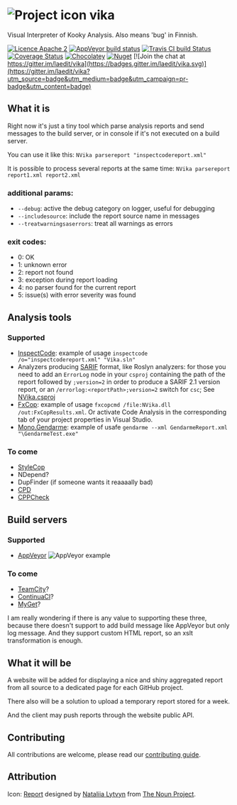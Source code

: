 # ![Project icon](resources/icon.png) vika

Visual Interpreter of Kooky Analysis.
Also means 'bug' in Finnish.

[![Licence Apache 2](https://img.shields.io/badge/licence-Apache%202-blue.svg)](https://github.com/laedit/vika/blob/master/LICENSE) 
[![AppVeyor build status](https://img.shields.io/appveyor/ci/laedit/vika.svg?label=build+windows)](https://ci.appveyor.com/project/laedit/vika) 
[![Travis CI build Status](https://img.shields.io/travis/laedit/vika.svg?label=build+linux)](https://travis-ci.org/laedit/vika) 
[![Coverage Status](https://coveralls.io/repos/laedit/vika/badge.svg)](https://coveralls.io/r/laedit/vika) 
[![Chocolatey](https://img.shields.io/chocolatey/v/nvika.svg)](https://chocolatey.org/packages/nvika) 
[![Nuget](https://img.shields.io/nuget/v/nvika.msbuild.svg)](https://www.nuget.org/packages/nvika.msbuild) 
[![Join the chat at https://gitter.im/laedit/vika](https://badges.gitter.im/laedit/vika.svg)](https://gitter.im/laedit/vika?utm_source=badge&utm_medium=badge&utm_campaign=pr-badge&utm_content=badge)

## What it is
Right now it's just a tiny tool which parse analysis reports and send messages to the build server, or in console if it's not executed on a build server.

You can use it like this: `NVika parsereport "inspectcodereport.xml"`

It is possible to process several reports at the same time: `NVika parsereport report1.xml report2.xml`

### additional params:
 - `--debug`: active the debug category on logger, useful for debugging
 - `--includesource`: include the report source name in messages
 - `--treatwarningsaserrors`: treat all warnings as errors

### exit codes:
 - 0: OK
 - 1: unknown error
 - 2: report not found
 - 3: exception during report loading
 - 4: no parser found for the current report
 - 5: issue(s) with error severity was found

## Analysis tools
### Supported
 - [InspectCode](https://chocolatey.org/packages/resharper-clt): example of usage `inspectcode /o="inspectcodereport.xml" "Vika.sln"`
 - Analyzers producing [SARIF](http://sarifweb.azurewebsites.net) format, like Roslyn analyzers: for those you need to add an `ErrorLog` node in your `csproj` containing the path of the report followed by `;version=2` in order to produce a SARIF 2.1 version report, or an `/errorlog:<reportPath>;version=2` switch for `csc`; See [NVika.csproj](https://github.com/laedit/vika/blob/master/src/NVika/NVika.csproj)
 - [FxCop](https://msdn.microsoft.com/en-us/library/bb429476(v=vs.80).aspx): example of usage `fxcopcmd /file:NVika.dll /out:FxCopResults.xml`. Or activate Code Analysis in the corresponding tab of your project properties in Visual Studio.
 - [Mono.Gendarme](http://www.mono-project.com/docs/tools+libraries/tools/gendarme/): example of usafe `gendarme --xml GendarmeReport.xml "\GendarmeTest.exe"`

### To come
 - [StyleCop](https://github.com/laedit/vika/issues/7)
 - NDepend?
 - DupFinder (if someone wants it reaaaally bad)
 - [CPD](https://github.com/laedit/vika/issues/27)
 - [CPPCheck](https://github.com/laedit/vika/issues/26)
 
## Build servers
### Supported
  - [AppVeyor](http://appveyor.com)
![AppVeyor example](resources/AppVeyor.png)
  
### To come
 - [TeamCity](https://github.com/laedit/vika/issues/4)?
 - [ContinuaCI](https://github.com/laedit/vika/issues/3)?
 - [MyGet](https://github.com/laedit/vika/issues/5)?

I am really wondering if there is any value to supporting these three, because there doesn't support to add build message like AppVeyor but only log message.
And they support custom HTML report, so an xslt transformation is enough.

## What it will be
A website will be added for displaying a nice and shiny aggregated report from all source to a dedicated page for each GitHub project.

There also will be a solution to upload a temporary report stored for a week.

And the client may push reports through the website public API.

## Contributing
All contributions are welcome, please read our [contributing guide](CONTRIBUTING.md).

## Attribution
Icon: [Report](https://thenounproject.com/term/report/84881/) designed by [Nataliia Lytvyn](https://thenounproject.com/natashenkalitvin/) from [The Noun Project](https://thenounproject.com/).
